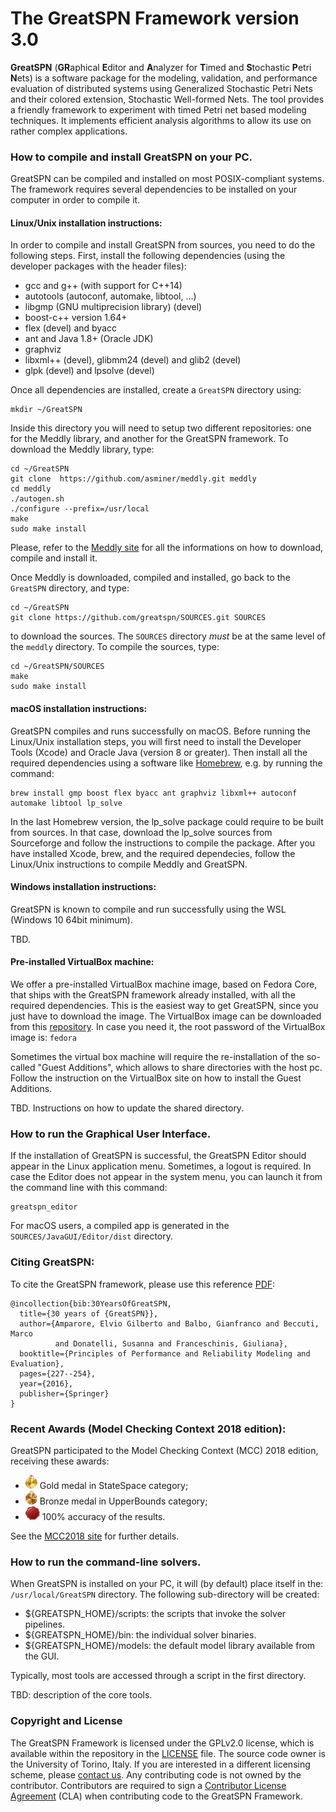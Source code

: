 
# The GreatSPN Framework version 3.0

**GreatSPN** (**GR**aphical **E**ditor and **A**nalyzer for **T**imed and **S**tochastic **P**etri **N**ets) 
is a software package for the modeling, validation, and performance evaluation of distributed systems 
using Generalized Stochastic Petri Nets and their colored extension, Stochastic Well-formed Nets. 
The tool provides a friendly framework to experiment with timed Petri net based modeling techniques. 
It implements efficient analysis algorithms to allow its use on rather complex applications.


### How to compile and install GreatSPN on your PC.

GreatSPN can be compiled and installed on most POSIX-compliant systems.
The framework requires several dependencies to be installed on your computer
in order to compile it. 

#### Linux/Unix installation instructions:

In order to compile and install GreatSPN from sources, you need to do the following steps.
First, install the following dependencies (using the developer packages with the header files):
 * gcc and g++ (with support for C++14)
 * autotools (autoconf, automake, libtool, ...)
 * libgmp (GNU multiprecision library) (devel)
 * boost-c++ version 1.64+
 * flex (devel) and byacc
 * ant and Java 1.8+ (Oracle JDK)
 * graphviz
 * libxml++ (devel), glibmm24 (devel) and glib2 (devel)
 * glpk (devel) and lpsolve (devel)

Once all dependencies are installed, create a `GreatSPN` directory using:
```
mkdir ~/GreatSPN
```
Inside this directory you will need to setup two different repositories: 
one for the Meddly library, and another for the GreatSPN framework.
To download the Meddly library, type:
```
cd ~/GreatSPN
git clone  https://github.com/asminer/meddly.git meddly
cd meddly
./autogen.sh
./configure --prefix=/usr/local
make
sudo make install
```
Please, refer to the [Meddly site](https://github.com/asminer/meddly) for all the
informations on how to download, compile and install it.

Once Meddly is downloaded, compiled and installed, go back to the `GreatSPN`
directory, and type:
```
cd ~/GreatSPN
git clone https://github.com/greatspn/SOURCES.git SOURCES
```
to download the sources. The `SOURCES` directory *must* be at the same level of the `meddly` directory.
To compile the sources, type:
```
cd ~/GreatSPN/SOURCES
make
sudo make install
```


#### macOS installation instructions:

GreatSPN compiles and runs successfully on macOS. 
Before running the Linux/Unix installation steps, you will first need to install the Developer Tools (Xcode)
and Oracle Java (version 8 or greater).
Then install all the required dependencies using a software like [Homebrew](https://brew.sh/), e.g. 
by running the command:
```
brew install gmp boost flex byacc ant graphviz libxml++ autoconf automake libtool lp_solve
```
In the last Homebrew version, the lp_solve package could require to be built from sources.
In that case, download the lp_solve sources from Sourceforge and follow the instructions
to compile the package.
After you have installed Xcode, brew, and the required dependecies, follow
the Linux/Unix instructions to compile Meddly and GreatSPN.


#### Windows installation instructions:

GreatSPN is known to compile and run successfully using the WSL (Windows 10 64bit minimum).

TBD.

#### Pre-installed VirtualBox machine:

We offer a pre-installed VirtualBox machine image, based on Fedora Core, that ships with
the GreatSPN framework already installed, with all the required dependencies.
This is the easiest way to get GreatSPN, since you just have to download the image.
The VirtualBox image can be downloaded from this [repository](www.di.unito.it/~greatspn/VBox/).
In case you need it, the root password of the VirtualBox image is: `fedora`

Sometimes the virtual box machine will require the re-installation of
the so-called "Guest Additions", which allows to share directories with the host pc.
Follow the instruction on the VirtualBox site on how to install the Guest Additions.



TBD. Instructions on how to update the shared directory.





### How to run the Graphical User Interface.

If the installation of GreatSPN is successful, the GreatSPN Editor should appear
in the Linux application menu. Sometimes, a logout is required.
In case the Editor does not appear in the system menu, you can launch it from the command line
with this command:
```
greatspn_editor
```
For macOS users, a compiled app is generated in the `SOURCES/JavaGUI/Editor/dist` directory.




### Citing GreatSPN:

To cite the GreatSPN framework, please use this reference [PDF](https://iris.unito.it/retrieve/handle/2318/1624717/295450/Amparore-trivedi-chapter.pdf):
```
@incollection{bib:30YearsOfGreatSPN,
  title={30 years of {GreatSPN}},
  author={Amparore, Elvio Gilberto and Balbo, Gianfranco and Beccuti, Marco 
  	      and Donatelli, Susanna and Franceschinis, Giuliana},
  booktitle={Principles of Performance and Reliability Modeling and Evaluation},
  pages={227--254},
  year={2016},
  publisher={Springer}
}
```



### Recent Awards (Model Checking Context 2018 edition):

GreatSPN participated to the Model Checking Context (MCC) 2018 edition, receiving these awards:

 * ![MCC2018 Award StateSpace Gold](/contrib/gold-StateSpace-2018.png)
   Gold medal in StateSpace category;
 * ![MCC2018 Award UpperBound Bronze](/contrib/bronze-UpperBounds-2018.png)
   Bronze medal in UpperBounds category;
 * ![MCC2018 100% accuracy](/contrib/conf100-GreatSPN-Meddly-2018.png)
   100% accuracy of the results.

See the [MCC2018 site](https://mcc.lip6.fr/results.php) for further details.



### How to run the command-line solvers.

When GreatSPN is installed on your PC, it will (by default) place itself 
in the: `/usr/local/GreatSPN` directory. The following sub-directory will be created:
 * ${GREATSPN_HOME}/scripts:  the scripts that invoke the solver pipelines.
 * ${GREATSPN_HOME}/bin:  the individual solver binaries.
 * ${GREATSPN_HOME}/models:  the default model library available from the GUI.

Typically, most tools are accessed through a script in the first directory.

TBD: description of the core tools.



### Copyright and License

The GreatSPN Framework is licensed under the GPLv2.0 license, 
which is available within the repository in the [LICENSE](LICENSE) file. 
The source code owner is the University of Torino, Italy.
If you are interested in a different licensing scheme, please [contact us](mailto:greatspn@di.unito.it).
Any contributing code is not owned by the contributor.
Contributors are required to sign a [Contributor License Agreement](CONTRIBUTING) (CLA) 
when contributing code to the GreatSPN Framework.




